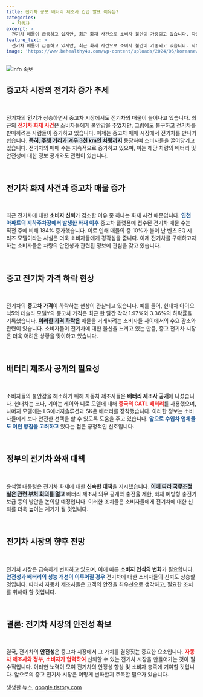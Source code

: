 ```yaml
---
title: 전기차 공포 배터리 제조사 긴급 발표 이유는?
categories:
  - 자동차
excerpt: >
  전기차 매물이 급증하고 있지만, 최근 화재 사건으로 소비자 불안이 가중되고 있습니다. 자동차 업체들은 배터리 제조사를 공개하며 안심시키려 하고, 중고차 가격은 하락세를 보입니다. 과연 이 위기는 어떻게 해결될까요?
feature_text: >
  전기차 매물이 급증하고 있지만, 최근 화재 사건으로 소비자 불안이 가중되고 있습니다. 자동차 업체들은 배터리 제조사를 공개하며 안심시키려 하고, 중고차 가격은 하락세를 보입니다. 과연 이 위기는 어떻게 해결될까요?
image: 'https://www.behealthy4u.com/wp-content/uploads/2024/06/koreanews.jpg'
---
```


<p><img src="https://www.behealthy4u.com/wp-content/uploads/2024/06/koreanews.jpg" alt="info 속보" /></p>

<h2 data-ke-size="size26">중고차 시장의 전기차 증가 추세</h2>

<p data-ke-size="size16">&nbsp;</p>

<p>전기차의 <b>인기</b>가 상승하면서 중고차 시장에서도 전기차의 매물이 늘어나고 있습니다. 최근의 <b><span style="color: #ee2323;">전기차 화재 사건</span></b>은 소비자들에게 불안감을 주었지만, 그럼에도 불구하고 전기차를 판매하려는 사람들이 증가하고 있습니다. 이제는 중고차 매매 시장에서 전기차를 만나기 쉽습니다. <b><span style="background-color: #21538527;">특히, 주행 거리가 겨우 3천 km인 차량까지</span></b> 등장하여 소비자들을 끌어당기고 있습니다. 전기차의 매매 수는 지속적으로 증가하고 있으며, 이는 해당 차량의 배터리 및 안전성에 대한 정보 공개와도 관련이 있습니다.</p>

<p data-ke-size="size16">&nbsp;</p>

<h2 data-ke-size="size26">전기차 화재 사건과 중고차 매물 증가</h2>

<p data-ke-size="size16">&nbsp;</p>

<p>최근 전기차에 대한 <b>소비자 신뢰</b>가 감소한 이유 중 하나는 화재 사건 때문입니다. <b><span style="color: #1a5490;">인천 아파트의 지하주차장에서 발생한 화재 이후</span></b> 중고차 플랫폼에 접수된 전기차 매물 수는 직전 주에 비해 184% 증가했습니다. 이로 인해 매물의 중 10%가 불이 난 벤츠 EQ 시리즈 모델이라는 사실은 더욱 소비자들에게 경각심을 줍니다. 이제 전기차를 구매하고자 하는 소비자들은 차량의 안전성과 관련된 정보에 관심을 갖고 있습니다.</p>

<p data-ke-size="size16">&nbsp;</p>

<h2 data-ke-size="size26">중고 전기차 가격 하락 현상</h2>

<p data-ke-size="size16">&nbsp;</p>

<p>전기차의 <b>중고차 가격</b>이 하락하는 현상이 관찰되고 있습니다. 예를 들어, 현대차 아이오닉5와 테슬라 모델Y의 중고차 가격은 최근 한 달간 각각 1.97%와 3.36%의 하락률을 기록했습니다. <b><span style="background-color: #21538527;">이러한 가격 하락은</span></b> 매물을 거래하려는 소비자들 사이에서의 수요 감소와 관련이 있습니다. 소비자들이 전기차에 대한 불신을 느끼고 있는 만큼, 중고 전기차 시장은 더욱 어려운 상황을 맞이하고 있습니다.</p>

<p data-ke-size="size16">&nbsp;</p>

<h2 data-ke-size="size26">배터리 제조사 공개의 필요성</h2>

<p data-ke-size="size16">&nbsp;</p>

<p>소비자들의 불안감을 해소하기 위해 자동차 제조사들은 <b>배터리 제조사 공개</b>에 나섰습니다. 현대차는 코나, 기아는 레이와 니로 모델에 대해 <b><span style="color: #ee2323;">중국의 CATL 배터리</span></b>를 사용했으며, 나머지 모델에는 LG에너지솔루션과 SK온 배터리를 장착했습니다. 이러한 정보는 소비자들에게 보다 안전한 선택을 할 수 있도록 도움을 주고 있습니다. <b><span style="color: #1a5490;">앞으로 수입차 업체들도 이런 방침을 고려하고</span></b> 있다는 점은 긍정적인 신호입니다.</p>

<p data-ke-size="size16">&nbsp;</p>

<h2 data-ke-size="size26">정부의 전기차 화재 대책</h2>

<p data-ke-size="size16">&nbsp;</p>

<p>윤석열 대통령은 전기차 화재에 대한 <b>신속한 대책</b>을 지시했습니다. <b><span style="background-color: #21538527;">이에 따라 국무조정실은 관련 부처 회의를 열고</span></b> 배터리 제조사 의무 공개와 충전율 제한, 화재 예방형 충전기 보급 등의 방안을 논의할 예정입니다. 이러한 조치들은 소비자들에게 전기차에 대한 신뢰를 더욱 높이는 계기가 될 것입니다.</p>

<p data-ke-size="size16">&nbsp;</p>

<h2 data-ke-size="size26">전기차 시장의 <b>향후 전망</b></h2>

<p data-ke-size="size16">&nbsp;</p>

<p>전기차 시장은 급속하게 변화하고 있으며, 이에 따른 <b>소비자 인식의 변화</b>가 필요합니다. <b><span style="color: #1a5490;">안전성과 배터리의 성능 개선이 이루어질 경우</span></b> 전기차에 대한 소비자들의 신뢰도 상승할 것입니다. 따라서 자동차 제조사들은 고객의 안전을 최우선으로 생각하고, 필요한 조치를 취해야 할 것입니다.</p>

<p data-ke-size="size16">&nbsp;</p>

<h2 data-ke-size="size26">결론: 전기차 시장의 안전성 확보</h2>

<p data-ke-size="size16">&nbsp;</p>

<p>결국, 전기차의 <b>안전성</b>은 중고차 시장에서 그 가치를 결정짓는 중요한 요소입니다. <b><span style="color: #ee2323;">자동차 제조사와 정부, 소비자가 협력하여</span></b> 신뢰할 수 있는 전기차 시장을 만들어가는 것이 필수적입니다. 이러한 노력이 모여 전기차의 안정성 향상 및 소비자 충족에 기여할 것입니다. 앞으로의 중고 전기차 시장은 어떻게 변화할지 주목할 필요가 있습니다.</p>
생생한 뉴스, <a href="https://qoogle.tistory.com" rel="dofollow">qoogle.tistory.com</a>


